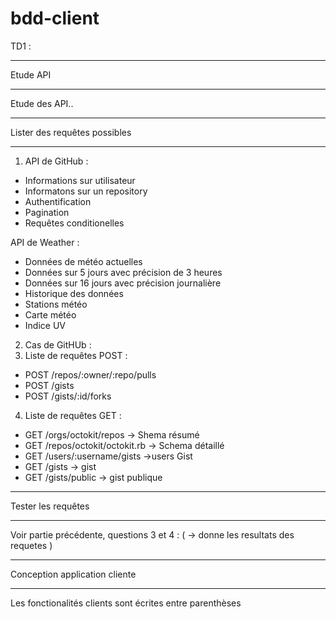 # bdd-client

TD1 : 
_____________________________________________ 
Etude API 
_____________________________________________ 
Etude des API..
_____________________________________________ 
Lister des requêtes possibles
_____________________________________________ 
1. API de GitHub : 
  - Informations sur utilisateur
  - Informatons sur un repository
  - Authentification
  - Pagination
  - Requêtes conditionelles
  
API de Weather : 
  - Données de météo actuelles
  - Données sur 5 jours avec précision de 3 heures
  - Données sur 16 jours avec précision journalière
  - Historique des données
  - Stations météo
  - Carte météo
  - Indice UV
   
2. Cas de GitHUb : 
3. Liste de requêtes POST :
  - POST /repos/:owner/:repo/pulls
  - POST /gists
  - POST /gists/:id/forks

4. Liste de requêtes GET :
  - GET /orgs/octokit/repos -> Shema résumé
  - GET /repos/octokit/octokit.rb -> Schema détaillé
  - GET /users/:username/gists ->users Gist
  - GET /gists -> gist
  - GET /gists/public -> gist publique
_____________________________________________ 
Tester les requêtes
_____________________________________________ 
Voir partie précédente, questions 3 et 4 :
( -> donne les resultats des requetes ) 
_____________________________________________ 
Conception application cliente 
_____________________________________________ 

Les fonctionalités clients sont écrites entre parenthèses
  
